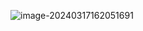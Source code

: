 ![image-20240317162051691](https://ttqblogimg.oss-cn-beijing.aliyuncs.com/image-20240317162051691.png)